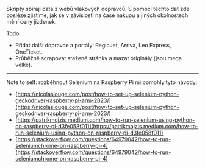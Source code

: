 Skripty sbírají data z webů vlakových dopravců. S pomocí těchto dat zde posléze zjistíme, jak se v závislosti na čase nákupu a jiných okolnostech mění ceny jízdenek.

Todo:

- Přidat další dopravce a portály: RegioJet, Arriva, Leo Express, OneTicket.
- Průběžně scrapovat stažené stránky a mazat originály (jsou mega velké).

***

Note to self: rozběhnout Selenium na Raspberry Pi mi pomohly tyto návody:
- [https://nicolaslouge.com/post/how-to-set-up-selenium-python-geckodriver-raspberry-pi-arm-2023/](https://nicolaslouge.com/post/how-to-set-up-selenium-python-geckodriver-raspberry-pi-arm-2023/)
- [https://patrikmojzis.medium.com/how-to-run-selenium-using-python-on-raspberry-pi-d3fe058f011](https://patrikmojzis.medium.com/how-to-run-selenium-using-python-on-raspberry-pi-d3fe058f011)
- [https://stackoverflow.com/questions/64979042/how-to-run-seleniumchrome-on-raspberry-pi-4](https://stackoverflow.com/questions/64979042/how-to-run-seleniumchrome-on-raspberry-pi-4)